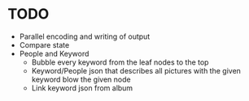 # TODO

* Parallel encoding and writing of output
* Compare state
* People and Keyword
  - Bubble every keyword from the leaf nodes to the top
  - Keyword/People json that describes all pictures with the given keyword blow the given node
  - Link keyword json from album
